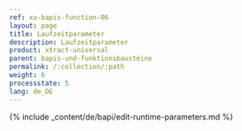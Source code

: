 ```yaml
---
ref: xu-bapis-function-06
layout: page
title: Laufzeitparameter
description: Laufzeitparameter
product: xtract-universal
parent: bapis-und-funktionsbausteine
permalink: /:collection/:path
weight: 6
processstate: 5
lang: de_DE
---
```

{% include _content/de/bapi/edit-runtime-parameters.md %}
